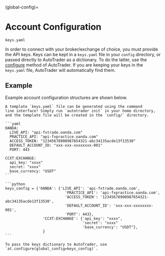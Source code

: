 (global-config)=
# Account Configuration
`keys.yaml`


In order to connect with your broker/exchange of choice, you must provide
the API keys. Keys can be kept in a `keys.yaml` file in your `config` directory, 
or passed directly to AutoTrader as a dictionary. To do the latter, use the 
[configure](autotrader-configure) method of AutoTrader. If you are keeping 
your keys in the `keys.yaml` file, AutoTrader will automatically find them.


## Example
Example account configuration structures are shown below.

```{tip}
A template `keys.yaml` file can be generated using the command
line interface! Simply run `autotrader init` in your home directory, 
and the template file will be created in the `config/` directory.
```

````{tab} YAML File
```yaml
OANDA:
  LIVE_API: "api-fxtrade.oanda.com"
  PRACTICE_API: "api-fxpractice.oanda.com"
  ACCESS_TOKEN: "12345678900987654321-abc34135acde13f13530"
  DEFAULT_ACCOUNT_ID: "xxx-xxx-xxxxxxxx-001"
  PORT: 443

CCXT:EXCHANGE:
  api_key: "xxxx"
  secret: "xxxx"
  base_currency: "USDT"
```
````
````{tab} Dictionary Form
```python
keys_config = {'OANDA': {'LIVE_API': 'api-fxtrade.oanda.com',
                           'PRACTICE_API': 'api-fxpractice.oanda.com',
                           'ACCESS_TOKEN': '12345678900987654321-abc34135acde13f13530',
                           'DEFAULT_ACCOUNT_ID': 'xxx-xxx-xxxxxxxx-001',
                           'PORT': 443},
                 'CCXT:EXCHANGE': {'api_key': "xxxx",
                                   'secret': "xxxx"
                                   'base_currency': "USDT"},
                 }
```

To pass the keys dictionary to AutoTrader, use 
`at.configure(global_config=keys_config)`.

````

